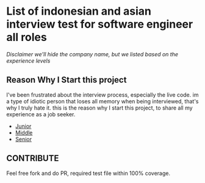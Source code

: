 # List of indonesian and asian interview test for software engineer all roles
*Disclaimer we'll hide the company name, but we listed based on the experience levels*

## Reason Why I Start this project

I've been frustrated about the interview process, especially the live code.
im a type of idiotic person that loses all memory when being interviewed, that's why I truly hate it. this is the reason why I start this project, to share all my experience as a job seeker.

- [Junior](./junior)
- [Middle](./middle)
- [Senior](./senior)


## CONTRIBUTE
Feel free fork and do PR, required test file within 100% coverage.
